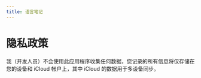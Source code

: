 ```yaml
---
title: 语言笔记
---
```


# 隐私政策

我（开发人员）不会使用此应用程序收集任何数据，您记录的所有信息将仅存储在您的设备和 iCloud 帐户上，其中 iCloud 的数据用于多设备同步。
